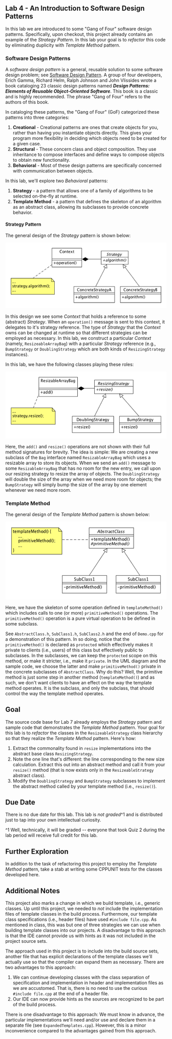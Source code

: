 ## Lab 4 - An Introduction to Software Design Patterns

In this lab we are introduced to some "Gang of Four" software design patterns. Specifically, upon checkout, this project already contains an example of the _Strategy Pattern_. In this lab your goal is to _refactor_ this code by eliminating duplicity with _Template Method_ pattern.

### Software Design Patterns

A _software design pattern_ is a general, reusable solution to some software design problem; see [Software Design Pattern](https://en.wikipedia.org/wiki/Software_design_pattern). A group of four developers, Erich Gamma, Richard Helm, Ralph Johnson and John Vlissides wrote a book cataloging 23 classic design patterns named **_Design Patterns: Elements of Reusable Object-Oriented Software_**. This book is a classic and is highly recommended. The phrase "Gang of Four" refers to the authors of this book. 

In cataloging these patterns, the "Gang of Four" (GoF) categorized these patterns into three categories:

1. **Creational** - Creational patterns are ones that create objects for you, rather than having you instantiate objects directly. This gives your program more flexibility in deciding which objects need to be created for a given case.
1. **Structural** - These concern class and object composition. They use inheritance to compose interfaces and define ways to compose objects to obtain new functionality.
1. **Behavioral** - Most of these design patterns are specifically concerned with communication between objects.

In this lab, we'll explore two _Behavioral_ patterns:

1. **Strategy** - a pattern that allows one of a family of algorithms to be selected on-the-fly at runtime.
1. **Template Method** - a pattern that defines the skeleton of an algorithm as an abstract class, allowing its subclasses to provide concrete behavior.

#### Strategy Pattern

The general design of the _Strategy_ pattern is shown below:

![Strategy Pattern](strategy.png)

In this design we see some _Context_ that holds a reference to some (abstract) _Strategy_. When an `operation()` message is sent to this context, it delegates to it's strategy reference. The type of _Strategy_ that the _Context_ owns can be changed at runtime so that different strategies can be employed as necessary. In this lab, we construct a particular _Context_ (namely, `ResizeableArrayBag`) with a particular _Strategy_ reference (e.g., `BumpStrategy` or `DoublingStrategy` which are both kinds of `ResizingStrategy` instances).

In this lab, we have the following classes playing these roles:

![Strategy Pattern in Lab 7](strategy-lab7.png)

Here, the `add()` and `resize()` operations are not shown with their full method signatures for brevity. The idea is simple: We are creating a new subclass of the `Bag` interface named `ResizableArrayBag` which uses a resizable array to store its objects. When we send an `add()` message to some `ResizableArrayBag` that has no room for the new entry, we call upon our resizing strategy to resize the array of objects. The `DoublingStrategy` will double the size of the array when we need more room for objects; the `BumpStrategy` will simply bump the size of the array by one element whenever we need more room.

### Template Method

The general design of the _Template Method_ pattern is shown below:

![Template Method Pattern](template-method.png)

Here, we have the skeleton of some operation defined in `templateMethod()` which includes calls to one (or more) `primitiveMethod()` operations. The `primitiveMethod()` operation is a pure virtual operation to be defined in some subclass.

See `AbstractClass.h`, `SubClass1.h`, `SubClass2.h` and the end of `Demo.cpp` for a demonstration of this pattern. In so doing, notice that the `primitiveMethod()` is declared as `protected` which effectively makes it private to clients (i.e., users) of this class but effectively public to subclasses. In the subclasses, we can keep the `protected` scope on this method, or make it stricter, i.e., make it `private`. In the UML diagram and the sample code, we choose the latter and make `primitiveMethod()` private in the concrete subclasses of `AbstractClass`. Why do this? Well, the primitive method is just some step in another method (`templateMethod()`) and as such, we don't want clients to have an effect on the way the template method operates. It is the subclass, and only the subclass, that should control the way the template method operates.

## Goal

The source code base for Lab 7 already employs the _Strategy_ pattern and sample code that demonstrates the _Template Method_ pattern. Your goal for this lab is to _refactor_ the classes in the `ResizeableStrategy` class hierarchy so that they realize the _Template Method_ pattern. Here's how:

1. Extract the commonality found in `resize` implementations into the abstract base class `ResizingStrategy`. 
1. Note the one line that's different: the line corresponding to the new size calculation. Extract this out into an abstract method and call it from your `resize()` method (that is now exists only in the `ResizeableStrategy` abstract class).
1. Modify the `DoublingStrategy` and `BumpStrategy` subclasses to implement the abstract method called by your template method (i.e., `resize()`).

## Due Date

There is no due date for this lab. This lab is _not graded_^1 and is distributed just to tap into your own intellectual curiosity.

^1 Well, technically, it will be graded -- everyone that took Quiz 2 during the lab period will receive full credit for this lab.

## Further Exploration

In addition to the task of refactoring this project to employ the _Template Method_ pattern, take a stab at writing some CPPUNIT tests for the classes developed here.

## Additional Notes

This project also marks a change in which we build template, i.e., generic classes. Up until this project, we needed to _not_ include the implementation files of template classes in the build process. Furthermore, our template class specifications (i.e., header files) have used `#include file.cpp`. As mentioned in class, this was but one of three strategies we can use when building template classes into our projects. A disadvantage to this approach is that the IDE cannot provide us with hints as it was not included in the project source sets.

The approach used in this project is to include into the build source sets, another file that has explicit declarations of the template classes we'll actually use so that the compiler can expand them as necessary. There are two advantages to this approach:

1. We can continue developing classes with the class separation of specification and implementation in header and implementation files as we are accustomed. That is, there is no need to use the curious `#include file.cpp` at the end of a header file.
1. Our IDE can now provide hints as the sources are recognized to be part of the build process.

There is one disadvantage to this approach: We must know in advance, the particular implementations we'll need and/or use and declare them in a separate file (see `ExpandedTemplates.cpp`). However, this is a minor inconvenience compared to the advantages gained from this approach.
